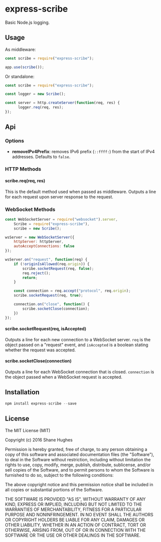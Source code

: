 # express-scribe

Basic Node.js logging.

## Usage

As middleware:

```js
const scribe = require("express-scribe");

app.use(scribe());
```

Or standalone:

```js
const scribe = require("express-scribe");

const logger = new Scribe();

const server = http.createServer(function(req, res) {
      logger.req(req, res);
});
```

## Api

### Options

- **removeIPv4Prefix**: removes IPv6 prefix (`::ffff:`) from the start of IPv4
  addresses. Defaults to `false`.

### HTTP Methods

#### scribe.req(req, res)

This is the default method used when passed as middleware. Outputs a line for
each request upon server response to the request.

### WebSocket Methods

```js
const WebSocketServer = require("websocket").server,
	Scribe = require("express-scribe"),
	scribe = new Scribe();

wsServer = new WebSocketServer({
	httpServer: httpServer,
	autoAcceptConnections: false
});

wsServer.on("request", function(req) {
	if (!originIsAllowed(req.origin)) {
		scribe.socketRequest(req, false);
		req.reject();
		return;
	}

	const connection = req.accept("protocol", req.origin);
	scribe.socketRequest(req, true);

	connection.on("close", function() {
		scribe.socketClose(connection);
	})
});
```

#### scribe.socketRequest(req, isAccepted)

Outputs a line for each new connection to a WebSocket server. `req` is the
object passed on a "request" event, and `isAccepted` is a boolean stating
whether the request was accepted.

#### scribe.socketClose(connection)

Outputs a line for each WebSocket connection that is closed. `connection` is
the object passed when a WebSocket request is accepted.

## Installation

```js
npm install express-scribe --save
```

## License

The MIT License (MIT)

Copyright (c) 2016 Shane Hughes

Permission is hereby granted, free of charge, to any person obtaining a copy of
this software and associated documentation files (the "Software"), to deal in
the Software without restriction, including without limitation the rights to
use, copy, modify, merge, publish, distribute, sublicense, and/or sell copies
of the Software, and to permit persons to whom the Software is furnished to do
so, subject to the following conditions:

The above copyright notice and this permission notice shall be included in all
copies or substantial portions of the Software.

THE SOFTWARE IS PROVIDED "AS IS", WITHOUT WARRANTY OF ANY KIND, EXPRESS OR
IMPLIED, INCLUDING BUT NOT LIMITED TO THE WARRANTIES OF MERCHANTABILITY,
FITNESS FOR A PARTICULAR PURPOSE AND NONINFRINGEMENT. IN NO EVENT SHALL THE
AUTHORS OR COPYRIGHT HOLDERS BE LIABLE FOR ANY CLAIM, DAMAGES OR OTHER
LIABILITY, WHETHER IN AN ACTION OF CONTRACT, TORT OR OTHERWISE, ARISING FROM,
OUT OF OR IN CONNECTION WITH THE SOFTWARE OR THE USE OR OTHER DEALINGS IN THE
SOFTWARE.